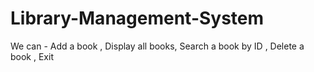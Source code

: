 # Library-Management-System
We can - Add a book , Display all books,  Search a book by ID , Delete a book , Exit
